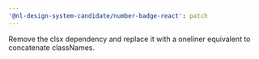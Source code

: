 ```yaml
---
'@nl-design-system-candidate/number-badge-react': patch
---
```


Remove the clsx dependency and replace it with a oneliner equivalent to concatenate classNames.
